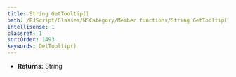 ```yaml
---
title: String GetTooltip()
path: /EJScript/Classes/NSCategory/Member functions/String GetTooltip()
intellisense: 1
classref: 1
sortOrder: 1493
keywords: GetTooltip()
---
```



* **Returns:** String


